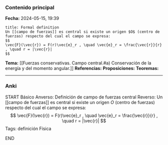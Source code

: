 ### Contenido principal

**Fecha:** 2024-05-15, 19:39

```ad-formal
title: Formal definition
Un [[campo de fuerzas]] es central si existe un origen $O$ (centro de fuerzas) respecto del cual el campo se expresa:
$$
\vec{F}(\vec{r}) = F(r)\vec{e}_r , \quad \vec{e}_r = \frac{\vec{r}}{r} , \quad r = |\vec{r}|
$$
```

**Tema:** [[Fuerzas conservativas. Campo central.#a) Conservación de la energía y del momento angular.]]
**Referencias:**
**Proposiciones:**
**Teoremas:**

---
### Anki

START
Básico
Anverso: Definición de campo de fuerzas central
Reverso: Un [[campo de fuerzas]] es central si existe un origen $O$ (centro de fuerzas) respecto del cual el campo se expresa:
$$
\vec{F}(\vec{r}) = F(r)\vec{e}_r , \quad \vec{e}_r = \frac{\vec{r}}{r} , \quad r = |\vec{r}|
$$
Tags: definición Física
<!--ID: 1718442849597-->
END

